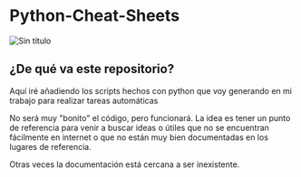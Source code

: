 # Python-Cheat-Sheets

![Sin título](https://user-images.githubusercontent.com/20743678/222663932-8c3bc706-7439-4848-a5af-5843375f5ab8.png)

## ¿De qué va este repositorio?

Aquí iré añadiendo los scripts hechos con python que voy generando en mi trabajo para realizar tareas automáticas

No será muy "bonito" el código, pero funcionará. La idea es tener un punto de referencia para venir a buscar ideas o útiles que no se encuentran fácilmente en internet o que no están muy bien documentadas en los lugares de referencia.

Otras veces la documentación está cercana a ser inexistente.
